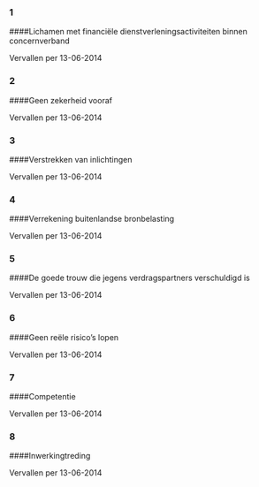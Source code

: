 <meta http-equiv='Content-Type' content='text/html; charset=utf-8' />

### 1  

####Lichamen met financiële dienstverleningsactiviteiten binnen concernverband

Vervallen per 13-06-2014 

### 2  

####Geen zekerheid vooraf

Vervallen per 13-06-2014 

### 3  

####Verstrekken van inlichtingen

Vervallen per 13-06-2014 

### 4  

####Verrekening buitenlandse bronbelasting

Vervallen per 13-06-2014 

### 5  

####De goede trouw die jegens verdragspartners verschuldigd is

Vervallen per 13-06-2014 

### 6  

####Geen reële risico’s lopen

Vervallen per 13-06-2014 

### 7  

####Competentie

Vervallen per 13-06-2014 

### 8  

####Inwerkingtreding

Vervallen per 13-06-2014 


